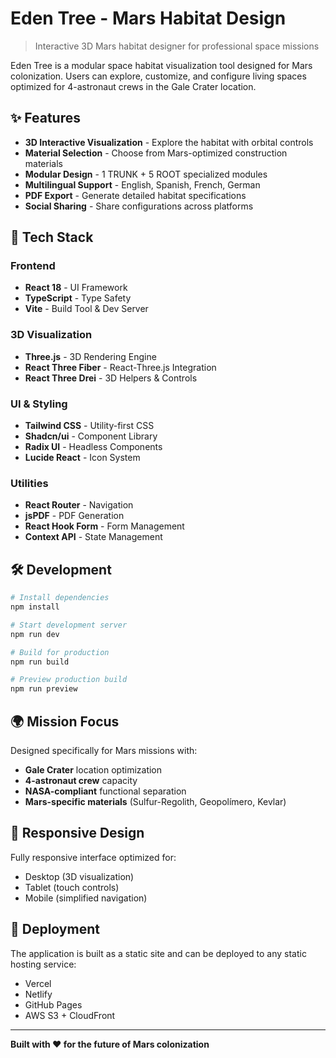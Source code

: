# Eden Tree - Mars Habitat Design

> Interactive 3D Mars habitat designer for professional space missions

Eden Tree is a modular space habitat visualization tool designed for Mars colonization. Users can explore, customize, and configure living spaces optimized for 4-astronaut crews in the Gale Crater location.

## ✨ Features

- **3D Interactive Visualization** - Explore the habitat with orbital controls
- **Material Selection** - Choose from Mars-optimized construction materials
- **Modular Design** - 1 TRUNK + 5 ROOT specialized modules
- **Multilingual Support** - English, Spanish, French, German
- **PDF Export** - Generate detailed habitat specifications
- **Social Sharing** - Share configurations across platforms

## 🚀 Tech Stack

### Frontend
- **React 18** - UI Framework
- **TypeScript** - Type Safety
- **Vite** - Build Tool & Dev Server

### 3D Visualization
- **Three.js** - 3D Rendering Engine
- **React Three Fiber** - React-Three.js Integration
- **React Three Drei** - 3D Helpers & Controls

### UI & Styling
- **Tailwind CSS** - Utility-first CSS
- **Shadcn/ui** - Component Library
- **Radix UI** - Headless Components
- **Lucide React** - Icon System

### Utilities
- **React Router** - Navigation
- **jsPDF** - PDF Generation
- **React Hook Form** - Form Management
- **Context API** - State Management

## 🛠️ Development

```bash
# Install dependencies
npm install

# Start development server
npm run dev

# Build for production
npm run build

# Preview production build
npm run preview
```

## 🌍 Mission Focus

Designed specifically for Mars missions with:
- **Gale Crater** location optimization
- **4-astronaut crew** capacity
- **NASA-compliant** functional separation
- **Mars-specific materials** (Sulfur-Regolith, Geopolímero, Kevlar)

## 📱 Responsive Design

Fully responsive interface optimized for:
- Desktop (3D visualization)
- Tablet (touch controls)
- Mobile (simplified navigation)

## 🚀 Deployment

The application is built as a static site and can be deployed to any static hosting service:
- Vercel
- Netlify
- GitHub Pages
- AWS S3 + CloudFront

---

**Built with ❤️ for the future of Mars colonization**
